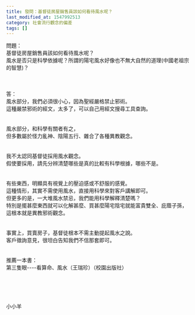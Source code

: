```yaml
---
title: 發問：基督徒房屋銷售員該如何看待風水呢？
last_modified_at: 1547992513
category: 社會流行觀念的偏差
tags: []
---
```


<p>問題：<br/>基督徒房屋銷售員該如何看待風水呢？ <br/>風水是否只是科學依據呢？所謂的陽宅風水好像也不無大自然的道理(中國老祖宗的智慧)？<br/><!--more--> <br/><br/><br/>答：<br/>風水部分，我們必須很小心，因為聖經嚴格禁止邪術。<br/>這種嚴禁邪術的經文，太多了，可以自己用經文搜尋工具查詢。<br/> <br/><br/>風水部分，和科學有關者有之，<br/>但多數屬於怪力亂神、陰陽五行、雜合了各種異教觀念。<br/> <br/><br/>我不太認同基督徒採用風水觀念。<br/>假使要採用，請先分辨清楚哪些是真的比較有科學根據，哪些不是。<br/> <br/><br/>有些東西，明顯具有視覺上的壓迫感或不舒服的感覺。<br/>這種情形，其實不需使用風水，直接用科學來對客戶講解即可。<br/>但更多的是，一大堆風水禁忌，我們能用科學解釋清楚嗎？<br/>特別是擺甚麼東西就可以化解甚麼、買甚麼陽宅陰宅就能富貴雙全、庇蔭子孫，<br/>這根本就是異教邪術觀念。<br/> <br/><br/>事實上，買賣房子，基督徒根本不需主動提起風水之說。<br/>客戶徵詢意見，很坦白告知我們不信那套即可。<br/> <br/><br/>推薦一本書：<br/>第三隻眼----看算命、風水（王瑞珍）（校園出版社）<br/> <br/><br/><br/><br/><br/>小小羊
</p>